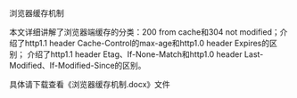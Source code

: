 浏览器缓存机制

本文详细讲解了浏览器端缓存的分类：200 from cache和304 not modified；介绍了http1.1 header Cache-Control的max-age和http1.0 header Expires的区别；
介绍了http1.1 header Etag、If-None-Match和http1.0 header Last-Modified、If-Modified-Since的区别。

具体请下载查看《浏览器缓存机制.docx》文件
